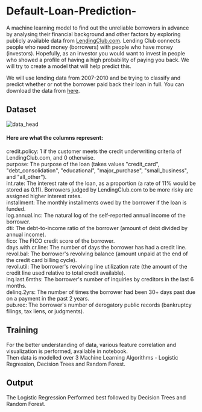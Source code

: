 # Default-Loan-Prediction-

A machine learning model to find out the unreliable borrowers in advance by analysing their financial background and other factors by  exploring publicly available data from [LendingClub.com](http://localhost:8888/notebooks/Data%20Science%20AI/Py-DS-ML-Bootcamp-master/Refactored_Py_DS_ML_Bootcamp-master/15-Decision-Trees-and-Random-Forests/www.lendingclub.com). Lending Club connects people who need money (borrowers) with people who have money (investors). Hopefully, as an investor you would want to invest in people who showed a profile of having a high probability of paying you back. We will try to create a model that will help predict this.

We will use lending data from 2007-2010 and be trying to classify and predict whether or not the borrower paid back their loan in full. You can download the data from [here](https://www.lendingclub.com/info/download-data.action).

## Dataset 

![data_head](https://github.com/gaurav19940/Default-Loan-Prediction-/assets/70307677/952eaabb-4945-4d06-a61e-4e7dea66246d)

#### Here are what the columns represent:

credit.policy: 1 if the customer meets the credit underwriting criteria of LendingClub.com, and 0 otherwise.  
purpose: The purpose of the loan (takes values "credit_card", "debt_consolidation", "educational", "major_purchase", "small_business", and "all_other").  
int.rate: The interest rate of the loan, as a proportion (a rate of 11% would be stored as 0.11). Borrowers judged by LendingClub.com to be more risky are assigned higher interest rates.    
installment: The monthly installments owed by the borrower if the loan is funded.    
log.annual.inc: The natural log of the self-reported annual income of the borrower.    
dti: The debt-to-income ratio of the borrower (amount of debt divided by annual income).    
fico: The FICO credit score of the borrower.      
days.with.cr.line: The number of days the borrower has had a credit line.    
revol.bal: The borrower's revolving balance (amount unpaid at the end of the credit card billing cycle).    
revol.util: The borrower's revolving line utilization rate (the amount of the credit line used relative to total credit available).    
inq.last.6mths: The borrower's number of inquiries by creditors in the last 6 months.    
delinq.2yrs: The number of times the borrower had been 30+ days past due on a payment in the past 2 years.    
pub.rec: The borrower's number of derogatory public records (bankruptcy filings, tax liens, or judgments).    

## Training
For the better understanding of data, various feature correlation and visualization is performed, available in notebook.  
Then data is modelled over 3 Machine Learning Algorithms - Logistic Regression, Decision Trees and Random Forest.  

## Output
The Logistic Regression Performed best followed by Decision Trees and Random Forest.


